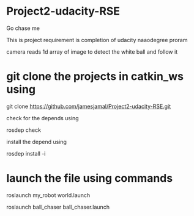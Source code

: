 # Project2-udacity-RSE
Go chase me


This is project requirement is completion of udacity naaodegree proram


camera reads 1d array of image to detect the white ball and follow it


# git clone the projects in catkin_ws using 

git clone https://github.com/jamesjamal/Project2-udacity-RSE.git


check for the depends using 

rosdep check <package name>
  
install the depend using 

rosdep install -i <package name>
  
  
# launch the file using commands

roslaunch my_robot world.launch 


roslaunch ball_chaser ball_chaser.launch 



  
  
